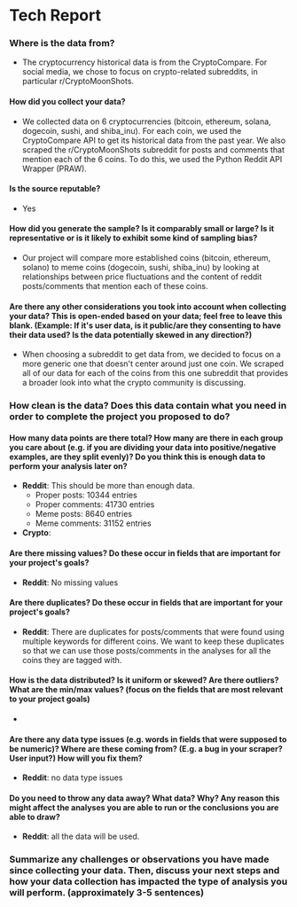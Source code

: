 # Tech Report

### **Where is the data from?**
- The cryptocurrency historical data is from the CryptoCompare. For social media, we chose to focus on crypto-related subreddits, in particular r/CryptoMoonShots.

#### **How did you collect your data?**
- We collected data on 6 cryptocurrencies (bitcoin, ethereum, solana, dogecoin, sushi, and shiba_inu). For each coin, we used the CryptoCompare API to get its historical data from the past year. We also scraped the r/CryptoMoonShots subreddit for posts and comments that mention each of the 6 coins. To do this, we used the Python Reddit API Wrapper (PRAW).

#### **Is the source reputable?**
- Yes

#### **How did you generate the sample? Is it comparably small or large? Is it representative or is it likely to exhibit some kind of sampling bias?**
- Our project will compare more established coins (bitcoin, ethereum, solano) to meme coins (dogecoin, sushi, shiba_inu) by looking at relationships between price fluctuations and the content of reddit posts/comments that mention each of these coins.


#### **Are there any other considerations you took into account when collecting your data? This is open-ended based on your data; feel free to leave this blank. (Example: If it's user data, is it public/are they consenting to have their data used? Is the data potentially skewed in any direction?)**
- When choosing a subreddit to get data from, we decided to focus on a more generic one that doesn't center around just one coin. We scraped all of our data for each of the coins from this one subreddit that provides a broader look into what the crypto community is discussing. 

### **How clean is the data? Does this data contain what you need in order to complete the project you proposed to do?**
 
#### **How many data points are there total? How many are there in each group you care about (e.g. if you are dividing your data into positive/negative examples, are they split evenly)? Do you think this is enough data to perform your analysis later on?**

- **Reddit**: This should be more than enough data.
    - Proper posts: 10344 entries 
    - Proper comments: 41730 entries
    - Meme posts: 8640 entries
    - Meme comments: 31152 entries
- **Crypto**:


#### Are there missing values? Do these occur in fields that are important for your project's goals?
- **Reddit**: No missing values


#### Are there duplicates? Do these occur in fields that are important for your project's goals?
- **Reddit**: There are duplicates for posts/comments that were found using multiple keywords for different coins. We want to keep these duplicates so that we can use those posts/comments in the analyses for all the coins they are tagged with.


#### How is the data distributed? Is it uniform or skewed? Are there outliers? What are the min/max values? (focus on the fields that are most relevant to your project goals)
- 

#### Are there any data type issues (e.g. words in fields that were supposed to be numeric)? Where are these coming from? (E.g. a bug in your scraper? User input?) How will you fix them?
- **Reddit**: no data type issues

#### Do you need to throw any data away? What data? Why? Any reason this might affect the analyses you are able to run or the conclusions you are able to draw?
- **Reddit**: all the data will be used.

### Summarize any challenges or observations you have made since collecting your data. Then, discuss your next steps and how your data collection has impacted the type of analysis you will perform. (approximately 3-5 sentences)
